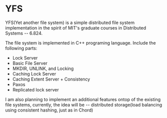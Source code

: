 # YFS
YFS(Yet another file system) is a simple distributed file system implementation in the spirit of MIT's graduate courses in Distributed Systems -- 6.824.

The file system is implemented in C++ programing language. Include the following parts:

- Lock Server
- Basic File Server
- MKDIR, UNLINK, and Locking
- Caching Lock Server
- Caching Extent Server + Consistency
- Paxos
- Replicated lock server

I am also planning to implement an additional features ontop of the existing file systems, currently, the idea will be -- distributed storage(load balancing using consistent hashing, just as in Chord)

